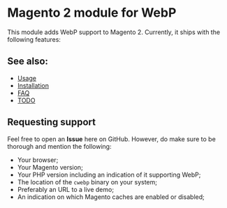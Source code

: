 # Magento 2 module for WebP
This module adds WebP support to Magento 2. Currently, it ships with the following features:

## See also:
- [Usage](USAGE.md)
- [Installation](INSTALL.md)
- [FAQ](FAQ.md)
- [TODO](TODO.md)

## Requesting support
Feel free to open an **Issue** here on GitHub. However, do make sure to be thorough and mention the following:

- Your browser;
- Your Magento version;
- Your PHP version including an indication of it supporting WebP;
- The location of the `cwebp` binary on your system;
- Preferably an URL to a live demo;
- An indication on which Magento caches are enabled or disabled;

